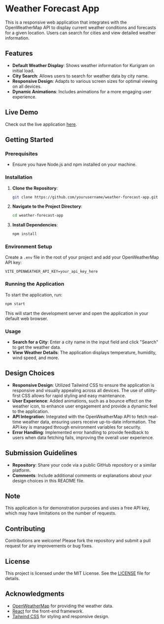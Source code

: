 # Weather Forecast App

This is a responsive web application that integrates with the OpenWeatherMap API to display current weather conditions and forecasts for a given location. Users can search for cities and view detailed weather information.

## Features

- **Default Weather Display**: Shows weather information for Kurigram on initial load.
- **City Search**: Allows users to search for weather data by city name.
- **Responsive Design**: Adapts to various screen sizes for optimal viewing on all devices.
- **Dynamic Animations**: Includes animations for a more engaging user experience.

## Live Demo

Check out the live application [here](https://zero-byte-weather-app-tajbir.web.app/).

## Getting Started

### Prerequisites

- Ensure you have Node.js and npm installed on your machine.

### Installation

1. **Clone the Repository**:

   ```bash
   git clone https://github.com/yourusername/weather-forecast-app.git
   ```

2. **Navigate to the Project Directory**:

   ```bash
   cd weather-forecast-app
   ```

3. **Install Dependencies**:

   ```bash
   npm install
   ```

### Environment Setup

Create a `.env` file in the root of your project and add your OpenWeatherMap API key:

```plaintext
VITE_OPENWEATHER_API_KEY=your_api_key_here
```

### Running the Application

To start the application, run:

```bash
npm start
```

This will start the development server and open the application in your default web browser.

### Usage

- **Search for a City**: Enter a city name in the input field and click "Search" to get the weather data.
- **View Weather Details**: The application displays temperature, humidity, wind speed, and more.

## Design Choices

- **Responsive Design**: Utilized Tailwind CSS to ensure the application is responsive and visually appealing across all devices. The use of utility-first CSS allows for rapid styling and easy maintenance.
- **User Experience**: Added animations, such as a bounce effect on the weather icon, to enhance user engagement and provide a dynamic feel to the application.
- **API Integration**: Integrated with the OpenWeatherMap API to fetch real-time weather data, ensuring users receive up-to-date information. The API key is managed through environment variables for security.
- **Error Handling**: Implemented error handling to provide feedback to users when data fetching fails, improving the overall user experience.

## Submission Guidelines

- **Repository**: Share your code via a public GitHub repository or a similar platform.
- **Comments**: Include additional comments or explanations about your design choices in this README file.

## Note

This application is for demonstration purposes and uses a free API key, which may have limitations on the number of requests.

## Contributing

Contributions are welcome! Please fork the repository and submit a pull request for any improvements or bug fixes.

## License

This project is licensed under the MIT License. See the [LICENSE](LICENSE) file for details.

## Acknowledgments

- [OpenWeatherMap](https://openweathermap.org/) for providing the weather data.
- [React](https://reactjs.org/) for the front-end framework.
- [Tailwind CSS](https://tailwindcss.com/) for styling and responsive design.